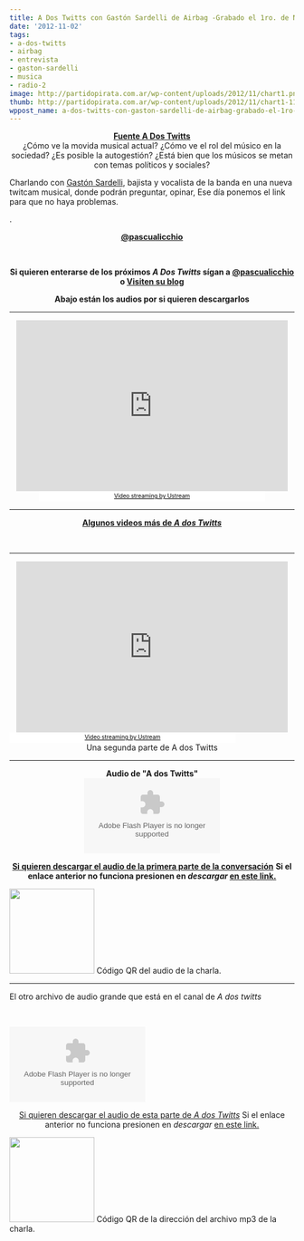 ```yaml
---
title: A Dos Twitts con Gastón Sardelli de Airbag -Grabado el 1ro. de Noviembre
date: '2012-11-02'
tags:
- a-dos-twitts
- airbag
- entrevista
- gaston-sardelli
- musica
- radio-2
image: http://partidopirata.com.ar/wp-content/uploads/2012/11/chart1.png
thumb: http://partidopirata.com.ar/wp-content/uploads/2012/11/chart1-115x115.png
wppost_name: a-dos-twitts-con-gaston-sardelli-de-airbag-grabado-el-1ro-de-noviembre
---
```


<center>
<strong><a href="http://adostwitts.blogspot.com/" target="_blank">Fuente A Dos Twitts</a></strong></center><center></center><center>¿Cómo ve la movida musical actual? ¿Cómo ve el rol del músico en la sociedad? ¿Es posible la autogestión? ¿Está bien que los músicos se metan con temas políticos y sociales?</center>
<div>

Charlando con <a href="https://twitter.com/GastonSardelli" target="_blank">Gastón Sardelli</a>, bajista y vocalista de la banda en una nueva twitcam musical, donde podrán preguntar, opinar, Ese día ponemos el link para que no haya problemas.

</div>
<div>.</div>
<p style="text-align: center;"><strong><a href="https://twitter.com/Pascualicchio" target="_blank">@pascualicchio</a></strong></p>
&nbsp;
<p style="text-align: center;"><strong>Si quieren enterarse de los próximos <em>A Dos Twitts</em> sígan a <a href="https://twitter.com/Pascualicchio" target="_blank">@pascualicchio</a> o <a href="http://adostwitts.blogspot.com/" target="_blank">Visiten su blog</a></strong></p>
<p style="text-align: center;"><strong>Abajo están los audios por si quieren descargarlos</strong></p>


<hr />

<center>
<iframe style="border: 0px none transparent;" src="http://www.ustream.tv/embed/recorded/26606665?v=3&amp;wmode=direct" frameborder="0" scrolling="no" width="480" height="302"></iframe>
<a style="background: #ffffff; color: black; display: block; font-size: 10px; font-weight: normal; padding: 2px 0px 4px; text-align: center; text-decoration: underline; width: 400px;" href="http://www.ustream.tv/" target="_blank">Video streaming by Ustream</a></center>

<hr />
<p style="text-align: center;"><strong><a href="http://www.ustream.tv/channel/a-dos-twitts" target="_blank">Algunos videos más de <em>A dos Twitts</em></a></strong></p>
&nbsp;

<hr />
<p style="text-align: center;"><iframe style="border: 0px none transparent;" src="http://www.ustream.tv/embed/recorded/26608211?v=3&amp;wmode=direct" frameborder="0" scrolling="no" width="480" height="302"></iframe>
<a style="background: #ffffff; color: black; display: block; font-size: 10px; font-weight: normal; padding: 2px 0px 4px; text-align: center; text-decoration: underline; width: 400px;" href="http://www.ustream.tv/" target="_blank">Video streaming by Ustream</a>
Una segunda parte de A dos Twitts</p>


<hr />

<center>
<strong>Audio de "A dos Twitts"</strong></center><center>
<object id="player1544308" width="240" height="133" classid="clsid:d27cdb6e-ae6d-11cf-96b8-444553540000" codebase="http://download.macromedia.com/pub/shockwave/cabs/flash/swflash.cab#version=6,0,40,0"><param name="AllowScriptAccess" value="always" /><param name="allowFullScreen" value="true" /><param name="wmode" value="transparent" /><param name="src" value="http://www.ivoox.com/playerivoox_ee_1544308_1.html" /><param name="allowfullscreen" value="true" /><param name="allowscriptaccess" value="always" /><embed id="player1544308" width="240" height="133" type="application/x-shockwave-flash" src="http://www.ivoox.com/playerivoox_ee_1544308_1.html" AllowScriptAccess="always" allowFullScreen="true" wmode="transparent" allowfullscreen="true" allowscriptaccess="always" /></object></center>
<p style="text-align: center;"><strong><a href="http://www.ivoox.com/adostwitts-gaston-sardelli_md_1544308_1.mp3" target="_blank">Si quieren descargar el audio de la primera parte de la conversación</a></strong>
<strong> Si el enlace anterior no funciona presionen en <em>descargar</em> <a href="http://www.ivoox.com/adostwitts-gaston-sardelli-audios-mp3_rf_1544308_1.html" target="_blank">en este link.</a></strong></p>


<a href="http://partidopirata.com.ar/wp-content/uploads/2012/11/chart1.png"><img class="size-full wp-image-7210" title="chart" src="http://partidopirata.com.ar/wp-content/uploads/2012/11/chart1.png" alt="" width="150" height="150" /></a> Código QR del audio de la charla.


<hr />

El otro archivo de audio grande que está en el canal de <em>A dos twitts</em>

&nbsp;

<object id="player1544353" width="240" height="133" classid="clsid:d27cdb6e-ae6d-11cf-96b8-444553540000" codebase="http://download.macromedia.com/pub/shockwave/cabs/flash/swflash.cab#version=6,0,40,0"><param name="AllowScriptAccess" value="always" /><param name="allowFullScreen" value="true" /><param name="wmode" value="transparent" /><param name="src" value="http://www.ivoox.com/playerivoox_ee_1544353_1.html" /><param name="allowfullscreen" value="true" /><param name="allowscriptaccess" value="always" /><embed id="player1544353" width="240" height="133" type="application/x-shockwave-flash" src="http://www.ivoox.com/playerivoox_ee_1544353_1.html" AllowScriptAccess="always" allowFullScreen="true" wmode="transparent" allowfullscreen="true" allowscriptaccess="always" /></object>
<p style="text-align: center;"><a href="http://www.ivoox.com/adostwitts-gaston-sardelli-segunda-parte_md_1544353_1.mp3" target="_blank">Si quieren descargar el audio de esta parte de <em>A dos Twitts</em></a>
Si el enlace anterior no funciona presionen en <em>descargar</em> <a href="http://www.ivoox.com/adostwitts-gaston-sardelli-segunda-parte-audios-mp3_rf_1544353_1.html" target="_blank">en este link.</a></p>


<a href="http://partidopirata.com.ar/wp-content/uploads/2012/11/chart2.png"><img class="size-full wp-image-7214" title="chart" src="http://partidopirata.com.ar/wp-content/uploads/2012/11/chart2.png" alt="" width="150" height="150" /></a> Código QR de la dirección del archivo mp3 de la charla.

